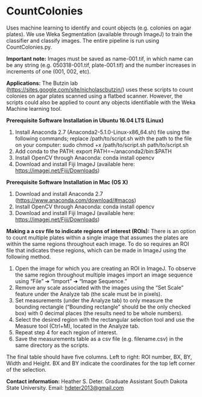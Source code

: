 # CountColonies
Uses machine learning to identify and count objects (e.g. colonies on agar plates). We use Weka Segmentation (available through ImageJ) to train the classifier and classify images. The entire pipeline is run using CountColonies.py.

**Important note:** Images must be saved as name-001.tif, in which name can be any string (e.g. 050318-001.tif, plate-001.tif) and the number increases in increments of one (001, 002, etc).

**Applications:**
The Butzin lab (https://sites.google.com/site/nicholascbutzin/) uses these scripts to count colonies on agar plates scanned using a flatbed scanner. However, the scripts could also be applied to count any objects identifiable with the Weka Machine learning tool. 

**Prerequisite Software Installation in Ubuntu 16.04 LTS (Linux)**
1.	Install Anaconda 2.7 (Anaconda2-5.1.0-Linux-x86_64.sh) file using the following commands; replace /path/to/script.sh with the path to the file on your computer: sudo chmod +x /path/to/script.sh path/to/script.sh
2.	Add conda to the PATH: export PATH=~/anaconda2/bin:$PATH
3.	Install OpenCV through Anaconda: conda install opencv
4.	Download and install Fiji ImageJ (available here: https://imagej.net/Fiji/Downloads)

**Prerequisite Software Installation in Mac (OS X)**
1.	Download and install Anaconda 2.7 (https://www.anaconda.com/download/#macos)
2.	Install OpenCV through Anaconda: conda install opencv
3.	Download and install Fiji ImageJ (available here: https://imagej.net/Fiji/Downloads)

**Making a a csv file to indicate regions of interest (ROIs):**
There is an option to count multiple plates within a single image that assumes the plates are within the same regions throughout each image. To do so requires an ROI file that indicates these regions, which can be made in ImageJ using the following method.
1.	Open the image for which you are creating an ROI in ImageJ. To observe the same region throughout multiple images import an image sequence using “File” ➔ “Import” ➔ “Image Sequence.”
2.	Remove any scale associated with the images using the “Set Scale” feature under the Analyze tab (the scale must be in pixels).
3.	Set measurements (under the Analyze tab) to only measure the bounding rectangle (“Bounding rectangle” should be the only checked box) with 0 decimal places (the results need to be whole numbers). 
4.	Select the desired region with the rectangular selection tool and use the Measure tool (Ctrl+M), located in the Analyze tab.
5.	Repeat step 4 for each region of interest.
6.	Save the measurements table as a csv file (e.g. filename.csv) in the same directory as the scripts. 

The final table should have five columns. Left to right: ROI number, BX, BY, Width and Height. BX and BY indicate the coordinates for the top left corner of the selection.

**Contact information:**
Heather S. Deter. Graduate Assistant South Dakota State University. Email: hdeter2013@gmail.com

